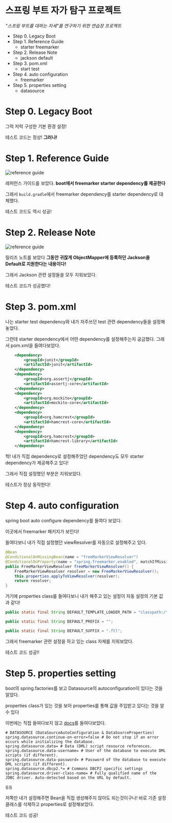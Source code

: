 # 스프링 부트 자가 탐구 프로젝트

*"스프링 부트를 대하는 자세"를 연구하기 위한 연습장 프로젝트*

- Step 0. Legacy Boot
- Step 1. Reference Guide
    - starter freemarker
- Step 2. Release Note
    - jackson default
- Step 3. pom.xml
    - start test
- Step 4. auto configuration
    - freemarker
- Step 5. properties setting
    - datasource
    
# Step 0. Legacy Boot

그럭 저럭 구성한 기본 환경 설정!

테스트 코드는 정상! **그러나!**

# Step 1. Reference Guide

![reference guide](https://github.com/kingbbode/spring-boot-attitude/tree/master/img/reference.png)

레퍼런스 가이드를 보았다. **boot에서 freemarker starter dependency를 제공한다**

그래서 `build.gradle`에서 freemarker dependency를 starter dependency로 대체했다.

테스트 코드도 역시 성공!

# Step 2. Release Note

![reference guide](https://github.com/kingbbode/spring-boot-attitude/tree/master/img/release.png)

릴리즈 노트를 보았다 **그동안 귀찮게 ObjectMapper에 등록하던 Jackson을 Default로 지원한다는 내용이다!**

그래서 Jackson 관련 설정들을 모두 지워보았다.

테스트 코드가 성공했다!

# Step 3. pom.xml

나는 starter test dependency와 내가 자주쓰던 test 관련 dependency들을 설정해놓았다.

그런데 starter dependency에서 어떤 dependency를 설정해주는지 궁금했다. 그래서 pom.xml을 들여다보았다.

```xml
    <dependency>
        <groupId>junit</groupId>
        <artifactId>junit</artifactId>
    </dependency>
    <dependency>
        <groupId>org.assertj</groupId>
        <artifactId>assertj-core</artifactId>
    </dependency>
    <dependency>
        <groupId>org.mockito</groupId>
        <artifactId>mockito-core</artifactId>
    </dependency>
    <dependency>
        <groupId>org.hamcrest</groupId>
        <artifactId>hamcrest-core</artifactId>
    </dependency>
    <dependency>
        <groupId>org.hamcrest</groupId>
        <artifactId>hamcrest-library</artifactId>
    </dependency>
```

헉! 내가 직접 dependency로 설정해주었던 dependency도 모두 starter dependency가 제공해주고 있다!

그래서 직접 설정했던 부분은 지워보았다.

테스트가 정상 동작한다!

# Step 4. auto configuration

spring boot auto configure dependency를 들여다 보았다.

이곳에서 freemarker 패키지가 보인다! 

들여다보니 내가 직접 설정했던 viewResolver를 자동으로 설정해주고 있다.

```java
@Bean
@ConditionalOnMissingBean(name = "freeMarkerViewResolver")
@ConditionalOnProperty(name = "spring.freemarker.enabled", matchIfMissing = true)
public FreeMarkerViewResolver freeMarkerViewResolver() {
    FreeMarkerViewResolver resolver = new FreeMarkerViewResolver();
    this.properties.applyToViewResolver(resolver);
    return resolver;
}
```

거기에 properties class를 들여다보니 내가 해주고 있는 설정이 자동 설정의 기본 값과 같다!

```java
public static final String DEFAULT_TEMPLATE_LOADER_PATH = "classpath:/templates/";

public static final String DEFAULT_PREFIX = "";

public static final String DEFAULT_SUFFIX = ".ftl";
```

그래서 freemarker 관련 설정을 하고 있는 class 자체를 지워보았다.

테스트 코드 성공!!

# Step 5. properties setting

boot의 spring.factories를 보고 Datasource의 autoconfiguration이 있다는 것을 알았다.

properties class가 있는 것을 보아 properties를 통해 값을 주입받고 있다는 것을 알 수 있다

이번에는 직접 들여다보지 않고 [docs](http://docs.spring.io/spring-boot/docs/current/reference/html/common-application-properties.html)를 들여다보았다.

```
# DATASOURCE (DataSourceAutoConfiguration & DataSourceProperties)
spring.datasource.continue-on-error=false # Do not stop if an error occurs while initializing the database.
spring.datasource.data= # Data (DML) script resource references.
spring.datasource.data-username= # User of the database to execute DML scripts (if different).
spring.datasource.data-password= # Password of the database to execute DML scripts (if different).
spring.datasource.dbcp2.*= # Commons DBCP2 specific settings
spring.datasource.driver-class-name= # Fully qualified name of the JDBC driver. Auto-detected based on the URL by default.

등등

```

저쪽만 내가 설정해주면 Bean을 직접 생성해주지 않아도 되는것이구나! 바로 기존 설정 클래스를 삭제하고 properties로 설정해보았다.

테스트 코드 성공!